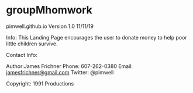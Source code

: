 # groupMhomwork  

pimwell.github.io Version 1.0  11/11/19

Info: 
This Landing Page encourages the user to donate money to help poor little children survive. 

Contact Info: 

Author:James Frichner
Phone: 607-262-0380
Email: jamesfrichner@gmail.com
Twitter: @pimwell

Copyright: 1991 Productions


